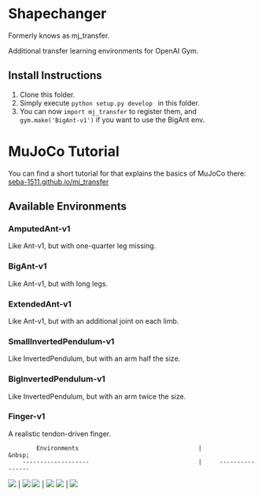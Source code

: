 # Shapechanger
Formerly knows as mj_transfer.

Additional transfer learning environments for OpenAI Gym.

## Install Instructions

1. Clone this folder.
2. Simply execute `python setup.py develop ` in this folder.
3. You can now `import mj_transfer` to register them, and `gym.make('BigAnt-v1')` if you want to use the BigAnt env.

# MuJoCo Tutorial
You can find a short tutorial for that explains the basics of MuJoCo there: [seba-1511.github.io/mj_transfer](http://seba-1511.github.io/mj_transfer)

## Available Environments

### AmputedAnt-v1
Like Ant-v1, but with one-quarter leg missing. 

### BigAnt-v1
Like Ant-v1, but with long legs. 

### ExtendedAnt-v1
Like Ant-v1, but with an additional joint on each limb.

### SmallInvertedPendulum-v1
Like InvertedPendulum, but with an arm half the size. 

### BigInvertedPendulum-v1
Like InvertedPendulum, but with an arm twice the size. 

### Finger-v1
A realistic tendon-driven finger.

            Environments 	                              |          &nbsp;
        -------------------	                              |     ----------------
![](./web/figs/small_inverted_pendulum.png)  |  ![](./web/figs/big_inverted_pendulum.png)
![](./web/figs/big_ant.png) 	              |  ![](./web/figs/amputed_ant.png)
![](./web/figs/extended_ant.png) 	          |  ![](./web/figs/finger.png)


